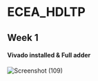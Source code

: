 # ECEA_HDLTP
## Week 1
#### Vivado installed & Full adder
![Screenshot (109)](https://user-images.githubusercontent.com/100028556/195990023-3f0eb63c-9846-42ed-9e5b-2c05e1c3014e.png)
